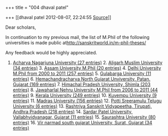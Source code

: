 +++
title = "004 dhaval patel"

+++
[[dhaval patel	2012-08-07, 22:24:55 [Source](https://groups.google.com/g/bvparishat/c/so0q9FXh5X0)]]



Dear scholars,

In continuation to my previous mail, the list of M.Phil of the following universities is made public at<http://sanskritworld.in/m-phil-theses/>

  

Any feedback would be highly appreciated.

1.  [Acharya Nagarjuna University (27
    entries)](http://sanskritworld.in/wp-content/uploads/2012/08/Acharya-nagarajuna-M.Phil_.xls) 2.  [Aligarh Muslim University (34
    entries)](http://sanskritworld.in/wp-content/uploads/2012/08/Aligarh-Muslim-University-M.Phil_.xls) 3.  [Assam University M.Phil (20
    entries)](http://sanskritworld.in/wp-content/uploads/2012/08/Assam-M.-Phil-list.xls) 4.  [Delhi University M.Phil from 2000 to 2011 (257
    entries)](http://sanskritworld.in/wp-content/uploads/2012/04/DU-M.Phil-list.xls) 5.  [Gulabarga University (11
    entries)](http://sanskritworld.in/wp-content/uploads/2012/08/Gulabarga-M.Phil_.xls) 6.  [Hemachandracharya North Gujarat Unviversity, Patan. Gujarat (169
    entries)](http://sanskritworld.in/wp-content/uploads/2012/06/HNGU-M.Phiil_.xls) 7.  [Himachal Pradesh University, Shimla (203
    entries)](http://sanskritworld.in/wp-content/uploads/2012/05/HP-m-phil.xls) 8.  [Jawaharlal Nehru University M.Phil from 2006 to 2011 (44
    entries)](http://sanskritworld.in/wp-content/uploads/2012/04/jnu-m-phil.xls) 9.  [Kerala University (249
    entries)](http://sanskritworld.in/wp-content/uploads/2012/08/Kerala-uni.xls) 10. [Kuvempu University (9
    entries)](http://sanskritworld.in/wp-content/uploads/2012/08/kuvempu-M.Phil_.xls) 11. [Madras University (156
    entries)](http://sanskritworld.in/wp-content/uploads/2012/08/Madras-M-Phil.xls) 12. [Potti Sreeramulu Telugu University (6
    entries)](http://sanskritworld.in/wp-content/uploads/2012/08/Potti-Sreeramulu-telugu-uni-M.-Phil.xls) 13. [Rashtriya Sanskrit Vidyapeetha, Tirupati, Andhra Pradesh (218
    entries)](http://sanskritworld.in/wp-content/uploads/2012/06/RS-vidyapeetha.xls) 14. [Sardar Patel University, Vallabhvidyanagar, Gujarat (11
    entries)](http://sanskritworld.in/wp-content/uploads/2012/06/sardar-patel.xls) 15. [Saurashtra University (80
    entries)](http://sanskritworld.in/wp-content/uploads/2012/08/Saurashtra-M.-Phil.xls) 16. [Vir narmad south gujarat University, Surat, Gujarat (34
    entries)](http://sanskritworld.in/wp-content/uploads/2012/06/Narmad.xls)


